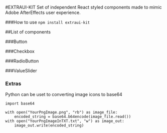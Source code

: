 #EXTRAUI-KIT
Set of independent React styled components made to mimic Adobe AfterEffects user experience.

###How to use
`npm install extraui-kit`


##List of components


###Button

###Checkbox

###RadioButton

###ValueSlider



### Extras

Python can be uset to converting image icons to base64

```
import base64

with open("YourPngImage.png", "rb") as image_file:
    encoded_string = base64.b64encode(image_file.read())
with open("YourPngImageInTXT.txt", "w") as image_out:
    image_out.write(encoded_string)
```